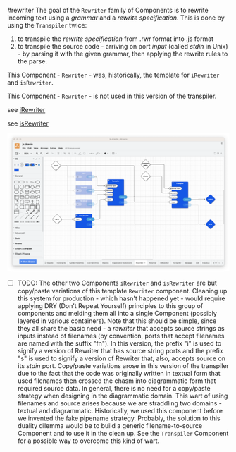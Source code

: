 #rewriter
The goal of the `Rewriter` family of Components is to rewrite incoming text using a *grammar* and a *rewrite specification*.  This is done by using the `Transpiler` twice:
1. to transpile the *rewrite specification* from .rwr format into .js format
2. to transpile the source code - arriving on port *input* (called *stdin* in Unix) - by parsing it with the given grammar, then applying the rewrite rules to the parse.

This Component - `Rewriter` - was, historically, the template for `iRewriter` and `isRewriter`.

This Component - `Rewriter` - is not used in this version of the transpiler.

see [iRewriter](doc/iRewriter.md)

see [isRewriter](doc/isRewriter.md)

![](doc/screenshots/Rewriter.png)

- [ ] TODO: The other two Components `iRewriter` and `isRewriter` are but copy/paste variations of this template `Rewriter` component.  Cleaning up this system for production - which hasn't happened yet - would require applying DRY (Don't Repeat Yourself) principles to this group of components and melding them all into a single Component (possibly layered in various containers).  Note that this should be simple, since they all share the basic need - a *rewriter* that accepts source strings as inputs instead of filenames (by convention, ports that accept filenames are named with the suffix "fn").  In this version, the prefix "i" is used to signify a version of Rewriter that has source string ports and the prefix "s" is used to signify a version of Rewriter that, also, accepts source on its *stdin* port.  Copy/paste variations arose in this version of the transpiler due to the fact that the code was originally written in textual form that used filenames then crossed the chasm into diagrammatic form that required source data.  In general, there is no need for a copy/paste strategy when designing in the diagrammatic domain.  This wart of using filenames and source arises because we are straddling two domains - textual and diagrammatic.  Historically, we used this component before we invented the fake pipename strategy.  Probably, the solution to this duality dilemma would be to build a generic filename-to-source Component and to use it in the clean up.  See the `Transpiler` Component for a possible way to overcome this kind of wart.